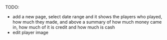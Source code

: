 TODO:

- add a new page, select date range and it shows the players who played, how much they made, and above a summary of how much money came in, how much of it is credit and how much is cash
- edit player image
